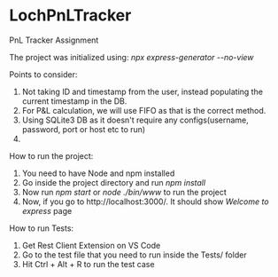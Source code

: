 # LochPnLTracker
PnL Tracker Assignment

The project was initialized using:
*npx express-generator --no-view*

Points to consider:
1. Not taking ID and timestamp from the user, instead populating the current timestamp in the DB.
2. For P&L calculation, we will use FIFO as that is the correct method.
3. Using SQLite3 DB as it doesn't require any configs(username, password, port or host etc to run)
4. 

How to run the project:
1. You need to have Node and npm installed
2. Go inside the project directory and run *npm install*
3. Now run *npm start* or *node ./bin/www* to run the project
4. Now, if you go to http://localhost:3000/. It should show *Welcome to express* page

How to run Tests:
1. Get Rest Client Extension on VS Code
2. Go to the test file that you need to run inside the Tests/ folder
3. Hit Ctrl + Alt + R to run the test case
